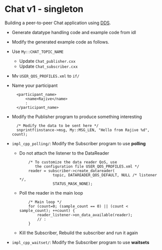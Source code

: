 # Chat v1 - singleton

Building a peer-to-peer Chat application using [DDS](http://portals.omg.org/dds).


- Generate datatype handling code and example code from idl

- Modify the generated example code as follows.

- Use `My::CHAT_TOPIC_NAME`

   - Update `Chat_publisher.cxx`
   - Update `Chat_subscriber.cxx`


- Mv `USER_QOS_PROFILES.xml` to `if/`

- Name your participant

		<participant_name>
			<name>Rajive</name>
			:
		</participant_name>

- Modify the Publisher program to produce something interesting

		/* Modify the data to be sent here */
		snprintf(instance->msg, My::MSG_LEN, "Hello from Rajive %d", count);


- `impl_cpp_polling/`: Modify the Subscriber program to use **polling**

  - Do not attach the listener to the DataReader

            /* To customize the data reader QoS, use
               the configuration file USER_QOS_PROFILES.xml */
	        reader = subscriber->create_datareader(
	                   topic, DATAREADER_QOS_DEFAULT, NULL /* listener */,
	                   STATUS_MASK_NONE);

  - Poll the reader in the main loop

			/* Main loop */
		    for (count=0; (sample_count == 0) || (count < sample_count); ++count) {
		    	reader_listener->on_data_available(reader);
				// :
			}

  - Kill the Subscriber, Rebuild the subscriber and run it again


- `impl_cpp_waitset/`: Modify the Subscriber program to use **waitsets**
